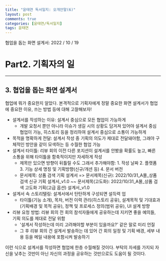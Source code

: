 ```yaml
---
title: "윤태연 독서일지: 오개안말(6)"
layout: post
comments: true
categories: [윤태연/독서일지]
tags: 윤태연
---
```


협업을 돕는 화면 설계서: 2022 / 10 / 19

# Part2. 기획자의 일

---

## 3. 협업을 돕는 화면 설계서

협업에 뭐가 중요한지 알았다. 본격적으로 기획자에게 정말 중요한 화면 설계서가 협업에 중요한 이유, 쓰는 방법 등에 대해 고찰해보자!

- 설계서를 작성하는 이유: 설계서 중심으로 모든 협업이 가능하게
  - 개발 요청서 뿐만 아니라 이슈가 생길 시의 상황도 담겨져 있어야 설계서 중심 협업이 가능, 히스토리 등을 정리하여 설계서 중심으로 소통이 가능하게
- 목적을 명확하게 전달: 설계서 작성 중 기획의 의도가 제대로 전달돼야함, 그래야 구체적인 방안을 같이 모색하는 등 수월한 협업 가능
- 설계서 타이틀: 리뷰 회의 이전 다른 포지션이 설계서를 안봤을 확률도 높고, 빠른 소통을 위해 타이틀을 함축적이지만 자세하게 작성
  - 제목만 있으면 방향이 뒤틀릴 수도 그래서 추가해야함: 1. 작성 날짜 2. 플랫폼 3. 기능 상세 명칭 및 기획방향(신규/개션 등) 4. 문서 버전
  - 문서제목: 상품 검색 기획 설계서 => 문서제목(신규): 2022/10/31_A몰\_상품 검색 신규 기획 설계서\_v1.0 ~~ 문서제목(고도화): 2022/10/31_A몰\_상품 검색 고도화 기획(고급 옵션) 설계서\_v1.0
- 설계서 속 스토리텔링: 설계서에서 탄탄하게 구성되면 설득력 업
  - 타이틀(기능 소개), 목차, 버전 이력 관리(히스토리 공유), 설계목적 및 기대효과(기획배경 및 목적 공유), 정책 및 프로세스 정의(범위 공유), UI 설계 방향
- 리뷰 요청 방법: 리뷰 회의 전 회의 참석자들에게 공유하는데 지키면 좋을 예의들, 기획 의도를 제대로 전달 위함
  - '설계서 작성하는데 미리 고려해야할 부분이 있을까요?' 같은 말로 미리 언질
  - 그 후 리뷰 회의 건 설계서 발송하는 데 있어 간 회의 일정 및 기획 배경, 세부 내용 등을 메일 내용에 포함시켜 발송하기

이런 식으로 설계서를 작성하면 협업에 한층 수월해질 것이다. 부탁의 자세를 가지되 자신을 낮추는 것만이 아닌 자신의 과정을 공유하는 것만으로도 도움이 될 것이다.
